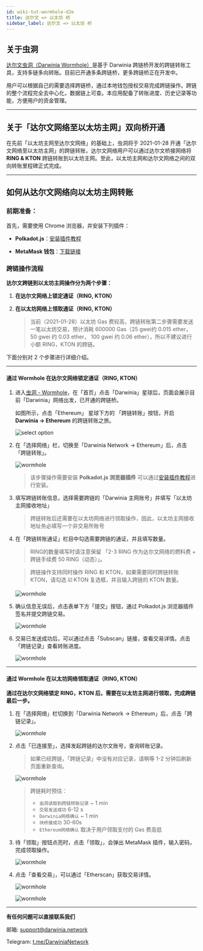 ```yaml
---
id: wiki-tut-wormhole-d2e
title: 达尔文 => 以太坊 桥
sidebar_label: 达尔文 => 以太坊 桥
---
```


## 关于虫洞

[达尔文虫洞（Darwinia Wormhole）](https://wormhole.darwinia.network/)是基于 Darwinia 跨链桥开发的跨链转账工具，支持多链多向转账。目前已开通多条跨链桥，更多跨链桥正在开发中。

用户可以根据自己的需要选择跨链桥，通过本地钱包授权交易完成跨链操作。跨链的整个流程完全去中心化，数据链上可查。本应用配备了转账进度、历史记录等功能，方便用户的资金管理。

<hr />

## 关于「达尔文网络至以太坊主网」双向桥开通

在先前「以太坊主网至达尔文网络」的基础上，虫洞将于 2021-01-28 开通「达尔文网络至以太坊主网」的跨链转账，达尔文网络用户可以通过达尔文桥接网络将 **RING & KTON** 跨链转账到以太坊主网。至此，以太坊主网和达尔文网络之间的双向转账里程碑正式完成。

<hr />

## 如何从达尔文网络向以太坊主网转账

### 前期准备：

首先，需要使用 Chrome 浏览器，并安装下列插件：

* **Polkadot.js**：[安装插件教程](https://docs.darwinia.network/docs/zh-CN/wiki-tut-create-account#%E9%80%9A%E8%BF%87-polkadotjs-%E6%B5%8F%E8%A7%88%E5%99%A8%E6%8F%92%E4%BB%B6)

* **MetaMask 钱包**：[下载链接](https://chrome.google.com/webstore/detail/metamask/nkbihfbeogaeaoehlefnkodbefgpgknn)


### 跨链操作流程

**达尔文跨链到以太坊主网操作分为两个步骤：**

1. **在达尔文网络上锁定通证（RING, KTON）**

2. **在以太坊网络上领取通证（RING, KTON）**
   
   > 当前（2021-01-28）以太坊 Gas 费较高，跨链转账第二步骤需要发送一笔以太坊交易，预计消耗 600000 Gas（25 gwei约 0.015 ether，50 gwei 约 0.03 ether， 100 gwei 约 0.06 ether），所以不建议进行小额 RING，KTON 的跨链。

下面分别对 2 个步骤进行详细介绍。

<hr />

#### 通过 Wormhole 在达尔文网络锁定通证（RING, KTON）

1. 进入[虫洞 - Wormhole](https://wormhole.darwinia.network/)，在「首页」点击「Darwinia」星球后，页面会展示目前「Darwinia」网络出发，已开通的跨链桥。
   
   如图所示，点击「Ethereum」 星球下方的 「跨链转账」按钮，开启 **Darwinia -> Ethereum** 的跨链转账之旅。

    ![select option](assets/wormhole/wiki-tut-wormhole-d2e-001.jpg)


2. 在「选择网络」栏，切换至「Darwinia Network -> Ethereum」后，点击「跨链转账」。

    ![wormhole](assets/wormhole/wiki-tut-wormhole-d2e-002.jpg)

    > 该步骤操作需要安装 **Polkadot.js 浏览器插件** 可以通过[安装插件教程](https://docs.darwinia.network/docs/zh-CN/wiki-tut-create-account#%E9%80%9A%E8%BF%87-polkadotjs-%E6%B5%8F%E8%A7%88%E5%99%A8%E6%8F%92%E4%BB%B6)进行安装。


3. 填写跨链转账信息，选择需要跨链的「Darwinia 主网账号」并填写「以太坊主网接收地址」
   
    > 跨链转账后还需要在以太坊网络进行领取操作，因此，以太坊主网接收地址务必填写一个非交易所账号 
	   
4. 在「跨链转账通证」栏目中勾选需要跨链的通证，并且填写数量。
      
	> RING的数量填写时请注意保留 「2-3 RING 作为达尔文网络的燃料费 + 跨链手续费 50 RING（动态）」。

	> 跨链操作支持同时操作 RING 和 KTON，如果需要同时跨链转账KTON，请勾选 ☑️ KTON 复选框，并且输入跨链的 KTON 数量。
	
	![wormhole](assets/wormhole/wiki-tut-wormhole-d2e-003.jpg)


5. 确认信息无误后，点击表单下方「提交」按钮，通过 Polkadot.js 浏览器插件签名并提交跨链交易。

    ![wormhole](assets/wormhole/wiki-tut-wormhole-d2e-004.jpg)


6. 交易已发送成功后，可以通过点击「Subscan」链接，查看交易详情。点击「跨链记录」查看转账进度。

    ![wormhole](assets/wormhole/wiki-tut-wormhole-d2e-005.jpg)

<hr />

#### 通过 Wormhole 在以太坊网络领取通证（RING, KTON）

**通过在达尔文网络锁定 RING，KTON 后，需要在以太坊主网进行领取，完成跨链最后一步。**

1. 在「选择网络」栏切换到「Darwinia Network -> Ethereum」后，点击「跨链记录」。

    ![wormhole](assets/wormhole/wiki-tut-wormhole-d2e-007.jpg)


2. 点击「已连接至」，选择发起跨链的达尔文账号，查询转账记录。
     
	> 如果已经跨链，「跨链记录」中没有对应记录，请稍等 1-2 分钟后刷新页面重新查询。

    ![wormhole](assets/wormhole/wiki-tut-wormhole-d2e-006.jpg)

    > 跨链耗时预估：
    > - `虫洞读取到跨链转账记录` ~ 1 min
    > - `交易发送成功` 6-12 s
    > - `Darwinia网络确认` ~ 1 min
    > - `块桥接成功` 30-60s
    > - `Ethereum网络确认` 取决于用户领取支付的 Gas 费高低

3. 待「领取」按钮点亮时，点击「领取」，会弹出 MetaMask 插件，输入密码，完成领取操作。

    ![wormhole](assets/wormhole/wiki-tut-wormhole-d2e-008.jpg)


4. 点击「查看交易」，可以通过「Etherscan」获取交易详情。

    ![wormhole](assets/wormhole/wiki-tut-wormhole-d2e-009.jpg)

    ![wormhole](assets/wormhole/wiki-tut-wormhole-d2e-010.jpg)

<hr />

**有任何问题可以直接联系我们**

邮箱: support@darwinia.network

Telegram: [t.me/DarwiniaNetwork](https://t.me/DarwiniaNetwork)

